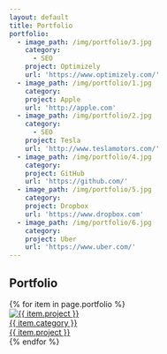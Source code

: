 ```yaml
---
layout: default
title: Portfolio
portfolio:
  - image_path: /img/portfolio/3.jpg
    category:
      - SEO
    project: Optimizely
    url: 'https://www.optimizely.com/'
  - image_path: /img/portfolio/1.jpg
    category:
    project: Apple
    url: 'http://apple.com'
  - image_path: /img/portfolio/2.jpg
    category:
      - SEO
    project: Tesla
    url: 'http://www.teslamotors.com/'
  - image_path: /img/portfolio/4.jpg
    category:
    project: GitHub
    url: 'https://github.com/'
  - image_path: /img/portfolio/5.jpg
    category:
    project: Dropbox
    url: 'https://www.dropbox.com'
  - image_path: /img/portfolio/6.jpg
    category:
    project: Uber
    url: 'https://www.uber.com/'
---
```

<section class="bg-dark">
  <div class="text-center">
    <h1>Portfolio</h1>
  </div>
</section>

<section class="no-padding" id="portfolio">
    <div class="container-fluid">
        <div class="row no-gutter">
            {% for item in page.portfolio %}
              <div class="col-lg-4 col-sm-6">
                <a href="{{ item.url }}" class="portfolio-box">
                  <img src="{{ item.image_path }}" class="img-responsive" alt="{{ item.project }}">
                  <div class="portfolio-box-caption">
                    <div class="portfolio-box-caption-content">
                      <div class="project-category text-faded">
                        {{ item.category }}
                      </div>
                      <div class="project-name">
                        {{ item.project }}
                      </div>
                    </div>
                  </div>
                </a>
              </div>
            {% endfor %}
        </div>
    </div>
</section>